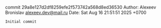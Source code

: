commit 29a8e127d2df8259efe2f573742a568d8ed36530
Author: Alexeev Bronislav <alexeev.dev@mail.ru>
Date:   Sat Aug 16 21:51:51 2025 +0700

    Initial commit
